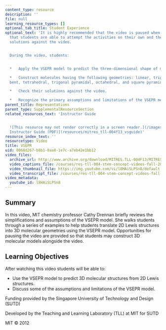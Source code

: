 ```yaml
---
content_type: resource
description: ''
file: null
learning_resource_types: []
optional_tab_title: Student Experience
optional_text: 'It is highly recommended that the video is paused when prompted so
  that students are able to attempt the activities on their own and then check their
  solutions against the video.


  During the video, students:


  *   Apply the VSEPR model to predict the three-dimensional shape of molecules.

  *   Construct molecules having the following geometries: linear, trigonal planar,
  bent, tetrahedral, trigonal pyramidal, octahedral, and square pyramidal.

  *   Check their solutions against the video.

  *   Recognize the primary assumptions and limitations of the VSEPR model.'
parent_title: Representations
parent_type: SupplementalResourceSection
related_resources_text: 'Instructor Guide


  ![This resource may not render correctly in a screen reader.](/images/inacessible.gif)[VSEPR
  Instructor Guide (PDF)](resources/mitres_tll-004f13_vsguide)'
resource_index_text: ''
resourcetype: Video
title: VSEPR
uid: 0068d267-b8b1-0aa8-1e7c-a7eb42e1bb12
video_files:
  archive_url: http://www.archive.org/download/MITRES.TLL-004F13/MITRES_TLL-004F13_vsepr_intro_300k.mp4
  video_captions_file: /courses/res-tll-004-stem-concept-videos-fall-2013/227c565dc56a5513a3d721d2211989f3_l8HAiSLPSn8.vtt
  video_thumbnail_file: https://img.youtube.com/vi/l8HAiSLPSn8/default.jpg
  video_transcript_file: /courses/res-tll-004-stem-concept-videos-fall-2013/f604bea71f3430dafc0ef3eec9bbbd73_l8HAiSLPSn8.pdf
video_metadata:
  youtube_id: l8HAiSLPSn8
---
```


Summary
-------

In this video, MIT chemistry professor Cathy Drennan briefly reviews the simplifications and assumptions of the VSEPR model. She walks students through a series of examples to help students translate 2D Lewis structures into 3D molecular geometries using the VSEPR model. Opportunities for pausing the video are provided so that students may construct 3D molecular models alongside the video.

Learning Objectives
-------------------

After watching this video students will be able to:

*   Use the VSEPR model to predict 3D molecular structures from 2D Lewis structures.
*   Discuss some of the assumptions and limitations of the VSEPR model.

Funding provided by the Singapore University of Technology and Design (SUTD)

Developed by the Teaching and Learning Laboratory (TLL) at MIT for SUTD

MIT © 2012